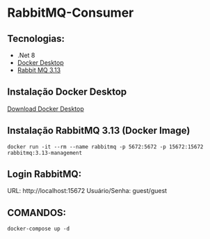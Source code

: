 # RabbitMQ-Consumer

## Tecnologias:

- .Net 8
- [Docker Desktop](https://www.docker.com/products/docker-desktop)
- [Rabbit MQ 3.13](https://www.rabbitmq.com/docs/download)

## Instalação Docker Desktop

[Download Docker Desktop](https://www.docker.com/products/docker-desktop)

## Instalação RabbitMQ 3.13 (Docker Image)

```shell
docker run -it --rm --name rabbitmq -p 5672:5672 -p 15672:15672 rabbitmq:3.13-management  
```

## Login RabbitMQ:

URL: http://localhost:15672
Usuário/Senha: guest/guest

## COMANDOS: 

```shell
docker-compose up -d
```


